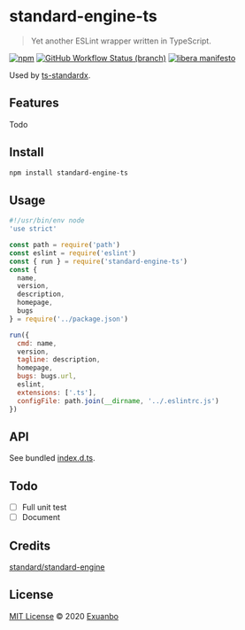 # standard-engine-ts

> Yet another ESLint wrapper written in TypeScript.

[![npm](https://img.shields.io/npm/v/standard-engine-ts)](https://www.npmjs.com/package/standard-engine-ts)
[![GitHub Workflow Status (branch)](https://img.shields.io/github/workflow/status/exuanbo/standard-engine-ts/Node.js%20CI/main)](https://github.com/exuanbo/standard-engine-ts/actions?query=workflow%3A%22Node.js+CI%22)
[![libera manifesto](https://img.shields.io/badge/libera-manifesto-lightgrey.svg)](https://liberamanifesto.com)

Used by [ts-standardx](https://github.com/exuanbo/ts-standardx).

## Features

Todo

## Install

```sh
npm install standard-engine-ts
```

## Usage

```js
#!/usr/bin/env node
'use strict'

const path = require('path')
const eslint = require('eslint')
const { run } = require('standard-engine-ts')
const {
  name,
  version,
  description,
  homepage,
  bugs
} = require('../package.json')

run({
  cmd: name,
  version,
  tagline: description,
  homepage,
  bugs: bugs.url,
  eslint,
  extensions: ['.ts'],
  configFile: path.join(__dirname, '../.eslintrc.js')
})
```

## API

See bundled [index.d.ts](https://gist.github.com/exuanbo/79d6fcd2c617f03ec530106bfe46d7a4).

## Todo

- [ ] Full unit test
- [ ] Document

## Credits

[standard/standard-engine](https://github.com/standard/standard-engine)

## License

[MIT License](https://github.com/exuanbo/standard-engine-ts/blob/main/LICENSE) © 2020 [Exuanbo](https://github.com/exuanbo)
